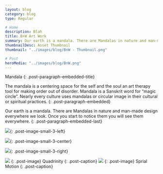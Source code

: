 ```yaml
---
layout: blog
category: blog
type: Regular

# Home
description: Blah
title: B+W Art Work
summary: Our earth is a mandala. There are Mandalas in nature and man-made design everywhere we look. Once you start to notice them you will see them everywhere.
thumbnailDesc: Asset Thumbnail
thumbnail: "../images/blog/BnW - Thumbnail.png"

# Post
heroMedia: "../images/blog/BnW.png"
---
```









Mandala
{: .post-paragraph-embedded-title}

The mandala is a centering space for the self and the soul an art therapy tool for making order out of disorder. Mandala is a Sanskrit word for “magic circle”. Nearly every culture uses mandalas or circular image in their cultural or spiritual practices.
{: .post-paragraph-embedded}

Our earth is a mandala. There are Mandalas in nature and man-made design everywhere we look. Once you start to notice them you will see them everywhere.
{: .post-paragraph-embedded-last}

<img src="https://i.imgur.com/ydOR6hj.png" data-src="https://i.imgur.com/um9VdQg.png" class="lazyload blur-up">{: .post-image-small-3-left}

<img src="https://i.imgur.com/geVGYPx.png" data-src="https://i.imgur.com/X318EoS.png" class="lazyload blur-up">{: .post-image-small-3-center}

<img src="https://i.imgur.com/Xt4XHwU.png" data-src="https://i.imgur.com/TRLKCYT.png" class="lazyload blur-up">{: .post-image-small-3-right}

<img src="https://i.imgur.com/mPtgSEd.png"  data-src="https://i.imgur.com/EymPMYq.png" class="lazyload blur-up">
{: .post-image} 
Quadrinity
{: .post-caption}

<img src="https://i.imgur.com/uaQMtwc.png"  data-src="https://i.imgur.com/I6vCU4N.png" class="lazyload blur-up">
{: .post-image} 
 Sprial Motion
{: .post-caption}



